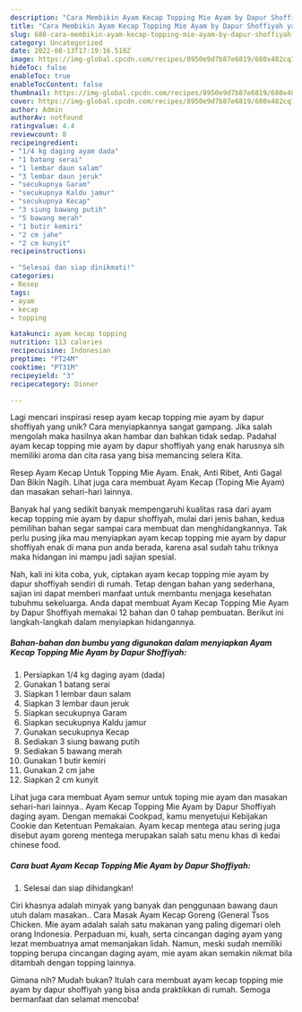 ```yaml
---
description: "Cara Membikin Ayam Kecap Topping Mie Ayam by Dapur Shoffiyah yang Bisa Manjain Lidah"
title: "Cara Membikin Ayam Kecap Topping Mie Ayam by Dapur Shoffiyah yang Bisa Manjain Lidah"
slug: 688-cara-membikin-ayam-kecap-topping-mie-ayam-by-dapur-shoffiyah-yang-bisa-manjain-lidah
category: Uncategorized
date: 2022-08-13T17:19:16.518Z
image: https://img-global.cpcdn.com/recipes/8950e9d7b87e6819/680x482cq70/ayam-kecap-topping-mie-ayam-by-dapur-shoffiyah-foto-resep-utama.jpg
hideToc: false
enableToc: true
enableTocContent: false
thumbnail: https://img-global.cpcdn.com/recipes/8950e9d7b87e6819/680x482cq70/ayam-kecap-topping-mie-ayam-by-dapur-shoffiyah-foto-resep-utama.jpg
cover: https://img-global.cpcdn.com/recipes/8950e9d7b87e6819/680x482cq70/ayam-kecap-topping-mie-ayam-by-dapur-shoffiyah-foto-resep-utama.jpg
author: Admin
authorAv: notfound
ratingvalue: 4.4
reviewcount: 8
recipeingredient:
- "1/4 kg daging ayam dada"
- "1 batang serai"
- "1 lembar daun salam"
- "3 lembar daun jeruk"
- "secukupnya Garam"
- "secukupnya Kaldu jamur"
- "secukupnya Kecap"
- "3 siung bawang putih"
- "5 bawang merah"
- "1 butir kemiri"
- "2 cm jahe"
- "2 cm kunyit"
recipeinstructions:

- "Selesai dan siap dinikmati!"
categories:
- Resep
tags:
- ayam
- kecap
- topping

katakunci: ayam kecap topping 
nutrition: 113 calories
recipecuisine: Indonesian
preptime: "PT24M"
cooktime: "PT31M"
recipeyield: "3"
recipecategory: Dinner

---
```





Lagi mencari inspirasi resep ayam kecap topping mie ayam by dapur shoffiyah yang unik? Cara menyiapkannya sangat gampang. Jika salah mengolah maka hasilnya akan hambar dan bahkan tidak sedap. Padahal ayam kecap topping mie ayam by dapur shoffiyah yang enak harusnya sih memiliki aroma dan cita rasa yang bisa memancing selera Kita.





Resep Ayam Kecap Untuk Topping Mie Ayam. Enak, Anti Ribet, Anti Gagal Dan Bikin Nagih. Lihat juga cara membuat Ayam Kecap (Toping Mie Ayam) dan masakan sehari-hari lainnya.

Banyak hal yang sedikit banyak mempengaruhi kualitas rasa dari ayam kecap topping mie ayam by dapur shoffiyah, mulai dari jenis bahan, kedua pemilihan bahan segar sampai cara membuat dan menghidangkannya. Tak perlu pusing jika mau menyiapkan ayam kecap topping mie ayam by dapur shoffiyah enak di mana pun anda berada, karena asal sudah tahu triknya maka hidangan ini mampu jadi sajian spesial.






Nah, kali ini kita coba, yuk, ciptakan ayam kecap topping mie ayam by dapur shoffiyah sendiri di rumah. Tetap dengan bahan yang sederhana, sajian ini dapat memberi manfaat untuk membantu menjaga kesehatan tubuhmu sekeluarga. Anda dapat membuat Ayam Kecap Topping Mie Ayam by Dapur Shoffiyah memakai 12 bahan dan 0 tahap pembuatan. Berikut ini langkah-langkah dalam menyiapkan hidangannya.

<!--inarticleads1-->

##### Bahan-bahan dan bumbu yang digunakan dalam menyiapkan Ayam Kecap Topping Mie Ayam by Dapur Shoffiyah:

1. Persiapkan 1/4 kg daging ayam (dada)
1. Gunakan 1 batang serai
1. Siapkan 1 lembar daun salam
1. Siapkan 3 lembar daun jeruk
1. Siapkan secukupnya Garam
1. Siapkan secukupnya Kaldu jamur
1. Gunakan secukupnya Kecap
1. Sediakan 3 siung bawang putih
1. Sediakan 5 bawang merah
1. Gunakan 1 butir kemiri
1. Gunakan 2 cm jahe
1. Siapkan 2 cm kunyit


Lihat juga cara membuat Ayam semur untuk toping mie ayam dan masakan sehari-hari lainnya.. Ayam Kecap Topping Mie Ayam by Dapur Shoffiyah daging ayam. Dengan memakai Cookpad, kamu menyetujui Kebijakan Cookie dan Ketentuan Pemakaian. Ayam kecap mentega atau sering juga disebut ayam goreng mentega merupakan salah satu menu khas di kedai chinese food. 

<!--inarticleads2-->

##### Cara buat Ayam Kecap Topping Mie Ayam by Dapur Shoffiyah:


1. Selesai dan siap dihidangkan!

Ciri khasnya adalah minyak yang banyak dan penggunaan bawang daun utuh dalam masakan.. Cara Masak Ayam Kecap Goreng (General Tsos Chicken. Mie ayam adalah salah satu makanan yang paling digemari oleh orang Indonesia. Perpaduan mi, kuah, serta cincangan daging ayam yang lezat membuatnya amat memanjakan lidah. Namun, meski sudah memiliki topping berupa cincangan daging ayam, mie ayam akan semakin nikmat bila ditambah dengan topping lainnya. 

Gimana nih? Mudah bukan? Itulah cara membuat ayam kecap topping mie ayam by dapur shoffiyah yang bisa anda praktikkan di rumah. Semoga bermanfaat dan selamat mencoba!
